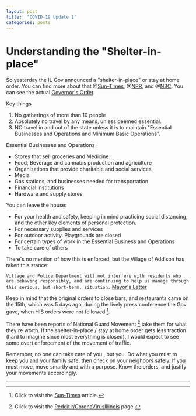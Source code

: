 ```yaml
---
layout: post
title:  "COVID-19 Update 1"
categories: posts
---
```

# Understanding the "Shelter-in-place"

So yesterday the IL Gov announced a "shelter-in-place" or stay at home order.  You can find more about that @[Sun-Times], @[NPR], and @[NBC].  You can see the actual [Governor's Order].

Key things

1. No gatherings of more than 10 people
2. Absolutely no travel by any means, unless deemed essential.  
3. NO travel in and out of the state unless it is to maintain "Essential Businesses and Operations and Minimum Basic Operations".

<!--more-->

Essential Businesses and Operations

- Stores that sell groceries and Medicine
- Food, Beverage and cannabis production and agriculture
- Organizations that provide charitable and social services
- Media
- Gas stations, and businesses needed for transportation
- Financial institutions
- Hardware and supply stores

You can leave the house:

- For your health and safety, keeping in mind practicing social distancing, and the other key elements of personal protection.
- For necessary supplies and services
- For outdoor activity.  Playgrounds are closed
- For certain types of work in the Essential Business and Operations
- To take care of others

There's no mention of how this is enforced, but the Village of Addison has taken this stance:

`Village and Police Department will not interfere with residents who are behaving responsibly, and are continuing to help us manage through this serious, but short-term, situation.` [Mayor's Letter]

Keep in mind that the original orders to close bars, and restaurants came on the 15th, which was 5 days ago, during the lively press conference the Gov gave, when HIS orders were not followed [^1].  

There have been reports of National Guard Movement [^2] take them for what they're worth.  If the shelter-in-place / stay at home order gets less traction (hard to imagine since most everything is closed), I would expect to see some overt enforcement of the movement of traffic.  

Remember, no one can take care of you , but you.  Do what you must to keep you and your family safe, then check on your neighbors safely.  If you must move, move smartly and with a purpose.  Know the orders, and justify your movements accordingly.

<!--Links-->

[Reddit r/CoronaVirusIllinois]: https://www.reddit.com/r/CoronavirusIllinois/comments/fk9nw7/national_guard_movement/
[Mayor's Letter]: http://www.addisonadvantage.org/living_in/mayors_letter.php
[Governor's Order]: https://cdn.vox-cdn.com/uploads/chorus_asset/file/19822510/STAY_AT_HOME_Executive_Order_2020_10.pdf
[Sun-Times]: https://chicago.suntimes.com/2020/3/20/21188770/stay-at-home-order-illinois-what-it-means-pritzker-lightfoot
[NPR]: https://www.npr.org/sections/coronavirus-live-updates/2020/03/20/819295135/illinois-gov-issues-stay-at-home-order-to-fight-coronavirus
[NBC]: https://www.nbcchicago.com/news/local/illinois-stay-at-home-order-now-in-effect/2241919/

***

[^1]: Click to visit the [Sun-Times] article.
[^2]: Click to visit the [Reddit r/CoronaVirusIllinois] page.
